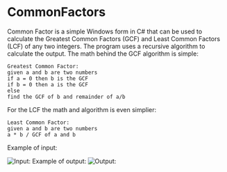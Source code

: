 # CommonFactors
Common Factor is a simple Windows form in C# that can be used to calculate the Greatest Common Factors (GCF) and Least Common Factors (LCF) of any two integers. The program uses a recursive algorithm to calculate the output. The math behind the GCF algorithm is simple:
```
Greatest Common Factor:
given a and b are two numbers
if a = 0 then b is the GCF
if b = 0 then a is the GCF
else
find the GCF of b and remainder of a/b
```
For the LCF the math and algorithm is even simplier:
```
Least Common Factor:
given a and b are two numbers
a * b / GCF of a and b
```
Example of input:

![Input:](https://joshuaestrada329.github.io/CommonFactors/FactorsInput.PNG)
Example of output:
![Output:](https://joshuaestrada329.github.io/CommonFactors/FactorsOutput.PNG)
